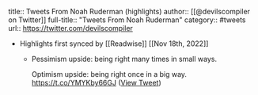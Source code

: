 title:: Tweets From Noah Ruderman (highlights)
author:: [[@devilscompiler on Twitter]]
full-title:: "Tweets From Noah Ruderman"
category:: #tweets
url:: https://twitter.com/devilscompiler

- Highlights first synced by [[Readwise]] [[Nov 18th, 2022]]
	- Pessimism upside: being right many times in small ways.
	  
	  Optimism upside: being right once in a big way. https://t.co/YMYKby66GJ ([View Tweet](https://twitter.com/devilscompiler/status/1371187104017911815))